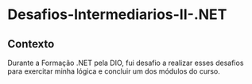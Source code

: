 # Desafios-Intermediarios-II-.NET

## Contexto
Durante a Formação .NET pela DIO, fui desafio a realizar esses desafios para exercitar minha lógica e concluir um dos módulos do curso.
